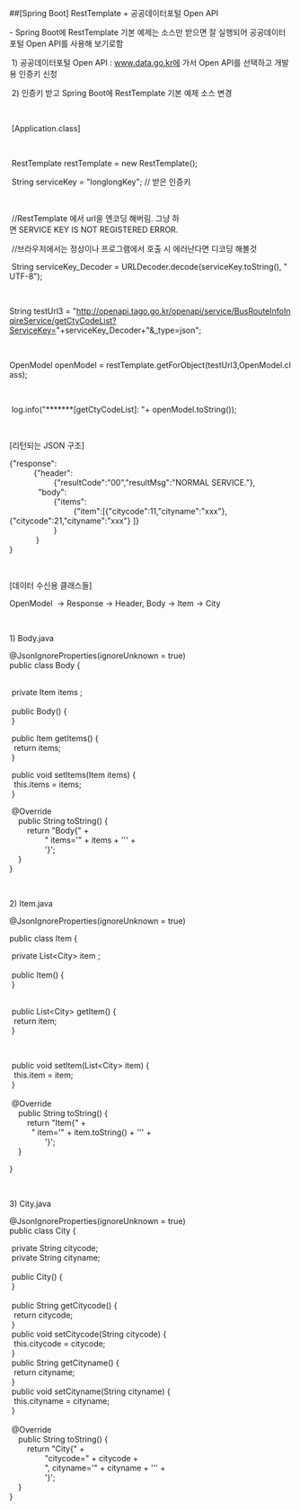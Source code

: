 ##[Spring Boot] RestTemplate + 공공데이터포털 Open API
						<div id="postViewArea">						<div id="postViewArea">						<div id="post-view220534336541" class="post-view pcol2 _param(1) _postViewArea220534336541">						<div id="post-view220534336541" class="post-view pcol2 _param(1) _postViewArea220534336541">							 <p>-&nbsp;Spring&nbsp;Boot에&nbsp;RestTemplate&nbsp;기본&nbsp;예제는&nbsp;소스만&nbsp;받으면&nbsp;잘&nbsp;실행되어&nbsp;공공데이터포털&nbsp;Open&nbsp;API를&nbsp;사용해&nbsp;보기로함 </p><p>&nbsp;1)&nbsp;공공데이터포털&nbsp;Open&nbsp;API&nbsp;:&nbsp;<a href="http://www.data.go.kr에/" target="_blank" class="con_link">www.data.go.kr에</a>&nbsp;가서&nbsp;Open&nbsp;API를&nbsp;선택하고&nbsp;개발용&nbsp;인증키&nbsp;신청 </p><p>&nbsp;2)&nbsp;인증키&nbsp;받고&nbsp;Spring&nbsp;Boot에&nbsp;RestTemplate&nbsp;기본&nbsp;예제&nbsp;소스&nbsp;변경 </p><p>&nbsp;</p><p>&nbsp;[Application.class]&nbsp;&nbsp;&nbsp; </p><p>&nbsp;</p><p>&nbsp;RestTemplate&nbsp;restTemplate&nbsp;=&nbsp;new&nbsp;RestTemplate(); </p><p>&nbsp;String&nbsp;serviceKey&nbsp;=&nbsp;"longlongKey";&nbsp;//&nbsp;받은&nbsp;인증키 </p><p>&nbsp;</p><p>&nbsp;//RestTemplate&nbsp;에서&nbsp;url을&nbsp;엔코딩&nbsp;해버림.&nbsp;그냥&nbsp;하면&nbsp;SERVICE&nbsp;KEY&nbsp;IS&nbsp;NOT&nbsp;REGISTERED&nbsp;ERROR.&nbsp; </p><p>&nbsp;//브라우저에서는&nbsp;정상이나&nbsp;프로그램에서&nbsp;호출&nbsp;시&nbsp;에러난다면&nbsp;디코딩&nbsp;해볼것&nbsp; </p><p>&nbsp;String&nbsp;serviceKey_Decoder&nbsp;=&nbsp;URLDecoder.decode(serviceKey.toString(),&nbsp;"UTF-8");&nbsp;&nbsp;&nbsp; </p><p>&nbsp;</p><p>String&nbsp;testUrl3&nbsp;=&nbsp;"<a href="http://openapi.tago.go.kr/openapi/service/BusRouteInfoInqireService/getCtyCodeList?ServiceKey=" target="_blank" class="con_link">http://openapi.tago.go.kr/openapi/service/BusRouteInfoInqireService/getCtyCodeList?ServiceKey=</a>"+serviceKey_Decoder+"&amp;_type=json"; </p><p>&nbsp;</p><p>OpenModel&nbsp;openModel&nbsp;=&nbsp;restTemplate.getForObject(testUrl3,OpenModel.class);&nbsp;&nbsp; </p><p>&nbsp;</p><p>&nbsp;log.info("*******[getCtyCodeList]:&nbsp;"+&nbsp;openModel.toString()); </p><p>&nbsp;&#65279; </p><p>[리턴되는&nbsp;JSON&nbsp;구조] </p><p>{"response":<br />&nbsp;&nbsp;&nbsp;&nbsp;&nbsp;&nbsp;&nbsp;&nbsp;&nbsp;&nbsp; {"header":<br />&nbsp;&nbsp;&nbsp;&nbsp;&nbsp;&nbsp;&nbsp;&nbsp;&nbsp;&nbsp;&nbsp;&nbsp;&nbsp;&nbsp;&nbsp;&nbsp;&nbsp;&nbsp;&nbsp; {"resultCode":"00","resultMsg":"NORMAL SERVICE."},<br />&nbsp;&nbsp;&nbsp;&nbsp;&nbsp;&nbsp;&nbsp;&nbsp;&nbsp;&nbsp;&nbsp;&nbsp; "body":<br />&nbsp;&nbsp;&nbsp;&nbsp;&nbsp;&nbsp;&nbsp;&nbsp;&nbsp;&nbsp;&nbsp;&nbsp;&nbsp;&nbsp;&nbsp;&nbsp;&nbsp;&nbsp;&nbsp; {"items":<br />&nbsp;&nbsp;&nbsp;&nbsp;&nbsp;&nbsp;&nbsp;&nbsp;&nbsp;&nbsp;&nbsp;&nbsp;&nbsp;&nbsp;&nbsp;&nbsp;&nbsp;&nbsp;&nbsp;&nbsp;&nbsp;&nbsp;&nbsp;&nbsp;&nbsp;&nbsp;&nbsp;&nbsp; {"item":[{"citycode":11,"cityname":"xxx"},{"citycode":21,"cityname":"xxx"} ]}<br />&nbsp;&nbsp;&nbsp;&nbsp;&nbsp;&nbsp;&nbsp;&nbsp;&nbsp;&nbsp;&nbsp;&nbsp;&nbsp;&nbsp;&nbsp;&nbsp;&nbsp;&nbsp;&nbsp; }<br />&nbsp;&nbsp;&nbsp;&nbsp;&nbsp;&nbsp;&nbsp;&nbsp;&nbsp;&nbsp;&nbsp; }<br />}</p><p>&nbsp;</p><p>[데이터&nbsp;수신용&nbsp;클래스들]</p><p>OpenModel&nbsp;&nbsp;-&gt;&nbsp;Response&nbsp;-&gt;&nbsp;Header,&nbsp;Body&nbsp;-&gt;&nbsp;Item&nbsp;-&gt;&nbsp;City</p><p>&nbsp;</p><p>1) Body.java</p><p>@JsonIgnoreProperties(ignoreUnknown = true)<br />public class Body {<br />&nbsp;</p><p>&nbsp;private Item items ;<br />&nbsp;<br />&nbsp;public Body() {<br />&nbsp;}</p><p>&nbsp;public Item getItems() {<br />&nbsp;&nbsp;return items;<br />&nbsp;}</p><p>&nbsp;public void setItems(Item items) {<br />&nbsp;&nbsp;this.items = items;<br />&nbsp;}</p><p>&nbsp;@Override<br />&nbsp;&nbsp;&nbsp; public String toString() {<br />&nbsp;&nbsp;&nbsp;&nbsp;&nbsp;&nbsp;&nbsp; return "Body{" +<br />&nbsp;&nbsp;&nbsp;&nbsp;&nbsp;&nbsp;&nbsp;&nbsp;&nbsp;&nbsp;&nbsp;&nbsp;&nbsp;&nbsp;&nbsp; " items='" + items + '\'' +<br />&nbsp;&nbsp;&nbsp;&nbsp;&nbsp;&nbsp;&nbsp;&nbsp;&nbsp;&nbsp;&nbsp;&nbsp;&nbsp;&nbsp;&nbsp; '}';<br />&nbsp;&nbsp;&nbsp; }<br />}</p><p>&nbsp;</p><p>2) Item.java</p><p>@JsonIgnoreProperties(ignoreUnknown = true)</p><p>public class Item {</p><p>&nbsp;private List&lt;City&gt; item ;<br />&nbsp;<br />&nbsp;public Item() {<br />&nbsp;}</p><p><br />&nbsp;public List&lt;City&gt; getItem() {<br />&nbsp;&nbsp;return item;<br />&nbsp;}</p><p>&nbsp;</p><p>&nbsp;public void setItem(List&lt;City&gt; item) {<br />&nbsp;&nbsp;this.item = item;<br />&nbsp;}<br />&nbsp;<br />&nbsp;@Override<br />&nbsp;&nbsp;&nbsp; public String toString() {<br />&nbsp;&nbsp;&nbsp;&nbsp;&nbsp;&nbsp;&nbsp; return "Item{" +<br />&nbsp;&nbsp;&nbsp;&nbsp;&nbsp;&nbsp;&nbsp; &nbsp;&nbsp;" item='" + item.toString() + '\'' +<br />&nbsp;&nbsp;&nbsp;&nbsp;&nbsp;&nbsp;&nbsp;&nbsp;&nbsp;&nbsp;&nbsp;&nbsp;&nbsp;&nbsp;&nbsp; '}';<br />&nbsp;&nbsp;&nbsp; }</p><p>}</p><p>&nbsp;</p><p>3) City.java</p><p>@JsonIgnoreProperties(ignoreUnknown = true)<br />public class City {</p><p>&nbsp;private String citycode;<br />&nbsp;private String cityname;<br />&nbsp;<br />&nbsp;public City() {<br />&nbsp;}<br />&nbsp;<br />&nbsp;public String getCitycode() {<br />&nbsp;&nbsp;return citycode;<br />&nbsp;}<br />&nbsp;public void setCitycode(String citycode) {<br />&nbsp;&nbsp;this.citycode = citycode;<br />&nbsp;}<br />&nbsp;public String getCityname() {<br />&nbsp;&nbsp;return cityname;<br />&nbsp;}<br />&nbsp;public void setCityname(String cityname) {<br />&nbsp;&nbsp;this.cityname = cityname;<br />&nbsp;}<br />&nbsp;<br />&nbsp;@Override<br />&nbsp;&nbsp;&nbsp; public String toString() {<br />&nbsp;&nbsp;&nbsp;&nbsp;&nbsp;&nbsp;&nbsp; return "City{" +<br />&nbsp;&nbsp;&nbsp;&nbsp;&nbsp;&nbsp;&nbsp;&nbsp;&nbsp;&nbsp;&nbsp;&nbsp;&nbsp;&nbsp;&nbsp; "citycode=" + citycode +<br />&nbsp;&nbsp;&nbsp;&nbsp;&nbsp;&nbsp;&nbsp;&nbsp;&nbsp;&nbsp;&nbsp;&nbsp;&nbsp;&nbsp;&nbsp; ", cityname='" + cityname + '\'' +<br />&nbsp;&nbsp;&nbsp;&nbsp;&nbsp;&nbsp;&nbsp;&nbsp;&nbsp;&nbsp;&nbsp;&nbsp;&nbsp;&nbsp;&nbsp; '}';<br />&nbsp;&nbsp;&nbsp; }<br />}</p><p>&nbsp;</p>						</div>						</div>